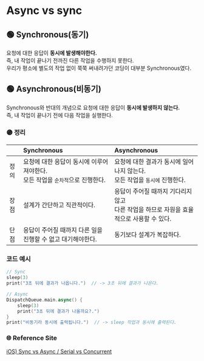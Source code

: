 # Async vs sync

## 🟢 Synchronous(동기)
요청에 대한 응답이 **동시에 발생해야한다.**   
즉, 내 작업이 끝나기 전까진 다른 작업을 수행하지 못한다.   
우리가 평소에 별도의 작업 없이 쭉쭉 써내려가던 코딩이 대부분 Synchronous였다.   


## 🟢 Asynchronous(비동기)
Synchronous와 반대의 개념으로 요청에 대한 응답이 **동시에 발생하지 않는다.**   
즉, 내 작업이 끝나기 전에 다음 작업을 실행한다.


### 🟣 정리 
||Synchronous|Asynchronous|
|---|:---|:---|
|정의|요청에 대한 응답이 동시에 이루어져야한다.<br />모든 작업을 `순차적`으로 진행한다.|요청에 대한 결과가 동시에 일어나지 않는다.<br />모든 작업을 `동시에` 진행한다.|
|장점| 설계가 간단하고 직관적이다.|응답이 주어질 때까지 기다리지 않고<br />다른 작업을 하므로 자원을 효율적으로 사용할 수 있다.|
|단점|응답이 주어질 때까지 다른 일을 진행할 수 없고 대기해야한다.|동기보다 설계가 복잡하다.|

### 코드 예시
```Swift
// Sync
sleep(3)
print("3초 뒤에 결과가 나옵니다.")  // -> 3초 뒤에 결과가 나온다.

// Async
DispatchQueue.main.async() {
    sleep(3)
    print("3초 뒤에 결과가 나올까요?.")
}
print("비동기라 동시에 출력됩니다.")  // -> sleep 작업과 동시에 출력된다.
```

### 🌐 Reference Site
[iOS) Sync vs Async / Serial vs Concurrent](https://babbab2.tistory.com/64?category=831129)